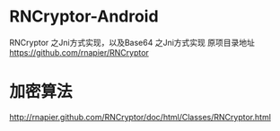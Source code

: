 # RNCryptor-Android
RNCryptor 之Jni方式实现，以及Base64 之Jni方式实现
原项目录地址
https://github.com/rnapier/RNCryptor


# 加密算法
http://rnapier.github.com/RNCryptor/doc/html/Classes/RNCryptor.html
